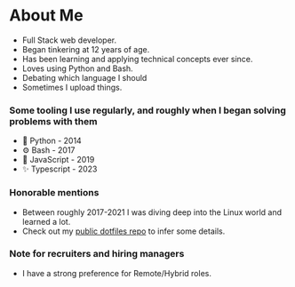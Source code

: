 # About Me

* Full Stack web developer.
* Began tinkering at 12 years of age.
* Has been learning and applying technical concepts ever since.
* Loves using Python and Bash.
* Debating which language I should
* Sometimes I upload things.

### Some tooling I use regularly, and roughly when I began solving problems with them

* 🐍 Python - 2014
* ⚙️ Bash - 2017
* 💫 JavaScript - 2019
* ✨ Typescript - 2023

### Honorable mentions

* Between roughly 2017-2021 I was diving deep into the Linux world and learned a lot.
* Check out my [public dotfiles repo](https://github.com/innateessence/dotfiles) to infer some details.

### Note for recruiters and hiring managers

* I have a strong preference for Remote/Hybrid roles.
